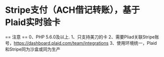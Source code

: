 # Stripe支付（ACH借记转账），基于Plaid实时验卡

== 注意 ==
0、PHP 5.6.0及以上.
1、只支持美刀的卡
2、需要Pliad关联Stripe账号，https://dashboard.plaid.com/team/integrations
3、使用环境统一，Plaid和Stripe同为沙盒或同为生产
